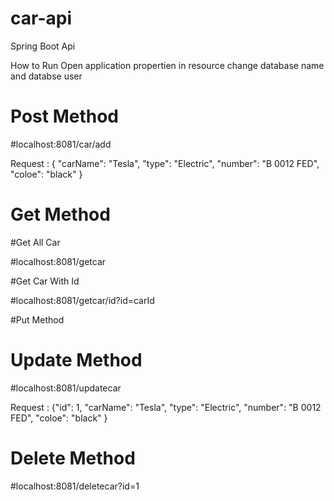 # car-api
Spring Boot Api 

How to Run Open application propertien in resource change database name and databse user 

Post Method
===================================
#localhost:8081/car/add


Request : { "carName": "Tesla", "type": "Electric", "number": "B 0012 FED", "coloe": "black" }

Get Method
===================================

#Get All Car

#localhost:8081/getcar

#Get Car With Id

#localhost:8081/getcar/id?id=carId

#Put Method

Update Method
===================================

#localhost:8081/updatecar

Request : {"id": 1, "carName": "Tesla", "type": "Electric", "number": "B 0012 FED", "coloe": "black" }

Delete Method
===================================
#localhost:8081/deletecar?id=1


